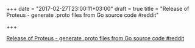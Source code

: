 +++
date = "2017-02-27T23:00:11+03:00"
draft = true
title = "Release of Proteus - generate .proto files from Go source code  #reddit"

+++

<p><a href="https://t.co/auYb94gSAl">Release of Proteus - generate .proto files from Go source code  #reddit</a></p>
